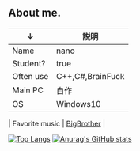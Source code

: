## About me.
| ↓| 説明 |
| - | - |
| Name | nano |
| Student? | true |
| Often use | C++,C#,BrainFuck |
| Main PC | 自作 |
| OS | Windows10 |

| Favorite music | [BigBrother](https://www.youtube.com/watch?v=hOrTU2NNDVQ) |

[![Top Langs](https://github-readme-stats.vercel.app/api/top-langs/?username=nanonanodayo)](https://github.com/anuraghazra/github-readme-stats)
[![Anurag's GitHub stats](https://github-readme-stats.vercel.app/api?username=nanonanodayo&show_icons=true&bg_color=30,e96443,904e95&title_color=fff&text_color=fff)](https://github.com/nanonanodayo)

